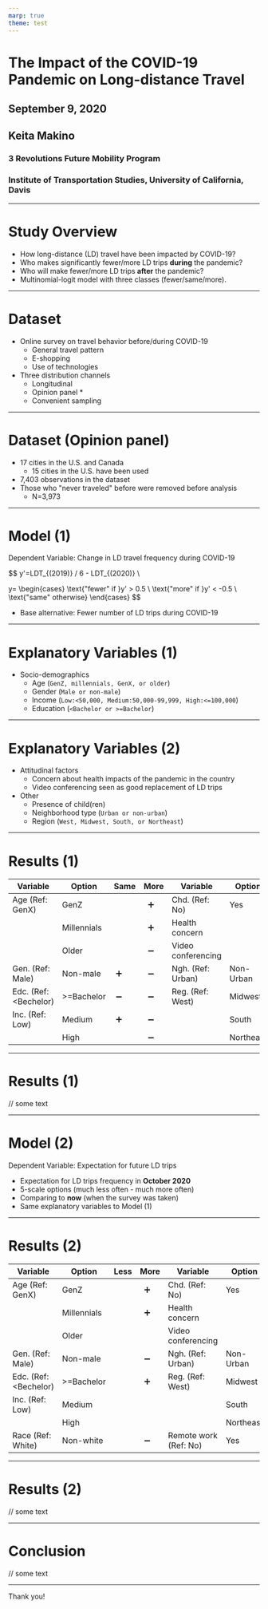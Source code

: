 ```yaml
---
marp: true
theme: test
---
```


<!--
_class: title
-->

# The Impact of the COVID-19 Pandemic on Long-distance Travel

## September 9, 2020

## Keita Makino

### 3 Revolutions Future Mobility Program

### Institute of Transportation Studies, University of California, Davis

---

<!--
class: slides
-->

# Study Overview

- How long-distance (LD) travel have been impacted by COVID-19?
- Who makes significantly fewer/more LD trips **during** the pandemic?
- Who will make fewer/more LD trips **after** the pandemic?
- Multinomial-logit model with three classes (fewer/same/more).

---

# Dataset

- Online survey on travel behavior before/during COVID-19
  - General travel pattern
  - E-shopping
  - Use of technologies
- Three distribution channels
  - Longitudinal
  - Opinion panel \*
  - Convenient sampling

---

# Dataset (Opinion panel)

- 17 cities in the U.S. and Canada
  - 15 cities in the U.S. have been used
- 7,403 observations in the dataset
- Those who "never traveled" before were removed before analysis
  - N=3,973

---

# Model (1)

Dependent Variable: Change in LD travel frequency during COVID-19

$$
y'=LDT_{(2019)} / 6 - LDT_{(2020)} \\

y= \begin{cases}
\text{"fewer" if }y' > 0.5 \\
\text{"more" if }y' < -0.5 \\
\text{"same" otherwise}
\end{cases}
$$

- Base alternative: Fewer number of LD trips during COVID-19

---

# Explanatory Variables (1)

- Socio-demographics
  - Age (`GenZ, millennials, GenX, or older`)
  - Gender (`Male or non-male`)
  - Income (`Low:<50,000, Medium:50,000-99,999, High:<=100,000`)
  - Education (`<Bachelor or >=Bachelor`)

---

# Explanatory Variables (2)

- Attitudinal factors
  - Concern about health impacts of the pandemic in the country
  - Video conferencing seen as good replacement of LD trips
- Other
  - Presence of child(ren)
  - Neighborhood type (`Urban or non-urban`)
  - Region (`West, Midwest, South, or Northeast`)

---

# Results (1)

| Variable              | Option      | Same     | More           | Variable           | Option    | Same | More           |
| --------------------- | ----------- | -------- | -------------- | ------------------ | --------- | ---- | -------------- |
| Age (Ref: GenX)       | GenZ        |          | &nbsp;&nbsp;➕ | Chd. (Ref: No)     | Yes       |      | &nbsp;&nbsp;➕ |
|                       | Millennials |          | &nbsp;&nbsp;➕ | Health concern     |           |      | &nbsp;&nbsp;➖ |
|                       | Older       |          | &nbsp;&nbsp;➖ | Video conferencing |           |      | &nbsp;&nbsp;➕ |
| Gen. (Ref: Male)      | Non-male    | &nbsp;➕ | &nbsp;&nbsp;➖ | Ngh. (Ref: Urban)  | Non-Urban |      | &nbsp;&nbsp;➖ |
| Edc. (Ref: <Bechelor) | >=Bachelor  | &nbsp;➖ | &nbsp;&nbsp;➖ | Reg. (Ref: West)   | Midwest   |      |                |
| Inc. (Ref: Low)       | Medium      | &nbsp;➕ | &nbsp;&nbsp;➖ |                    | South     |      |                |
|                       | High        |          | &nbsp;&nbsp;➖ |                    | Northeast |      |                |

---

# Results (1)

// some text

---

# Model (2)

Dependent Variable: Expectation for future LD trips

- Expectation for LD trips frequency in **October 2020**
- 5-scale options (much less often - much more often)
- Comparing to **now** (when the survey was taken)
- Same explanatory variables to Model (1)

---

# Results (2)

| Variable              | Option      | Less | More           | Variable              | Option    | Less     | More           |
| --------------------- | ----------- | ---- | -------------- | --------------------- | --------- | -------- | -------------- |
| Age (Ref: GenX)       | GenZ        |      | &nbsp;&nbsp;➕ | Chd. (Ref: No)        | Yes       | &nbsp;➕ | &nbsp;&nbsp;➕ |
|                       | Millennials |      | &nbsp;&nbsp;➕ | Health concern        |           | &nbsp;➕ | &nbsp;&nbsp;➕ |
|                       | Older       |      |                | Video conferencing    |           |          | &nbsp;&nbsp;➕ |
| Gen. (Ref: Male)      | Non-male    |      | &nbsp;&nbsp;➖ | Ngh. (Ref: Urban)     | Non-Urban |          | &nbsp;&nbsp;➖ |
| Edc. (Ref: <Bechelor) | >=Bachelor  |      | &nbsp;&nbsp;➕ | Reg. (Ref: West)      | Midwest   |          | &nbsp;&nbsp;➕ |
| Inc. (Ref: Low)       | Medium      |      |                |                       | South     | &nbsp;➕ | &nbsp;&nbsp;➕ |
|                       | High        |      |                |                       | Northeast |          |                |
| Race (Ref: White)     | Non-white   |      | &nbsp;&nbsp;➖ | Remote work (Ref: No) | Yes       | &nbsp;➖ | &nbsp;&nbsp;➕ |

---

# Results (2)

// some text

---

# Conclusion

// some text

---


<!--
_class: plain
-->

Thank you!
